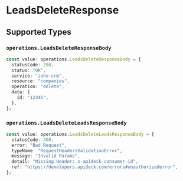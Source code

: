 # LeadsDeleteResponse


## Supported Types

### `operations.LeadsDeleteResponseBody`

```typescript
const value: operations.LeadsDeleteResponseBody = {
  statusCode: 200,
  status: "OK",
  service: "zoho-crm",
  resource: "companies",
  operation: "delete",
  data: {
    id: "12345",
  },
};
```

### `operations.LeadsDeleteLeadsResponseBody`

```typescript
const value: operations.LeadsDeleteLeadsResponseBody = {
  statusCode: 400,
  error: "Bad Request",
  typeName: "RequestHeadersValidationError",
  message: "Invalid Params",
  detail: "Missing Header: x-apideck-consumer-id",
  ref: "https://developers.apideck.com/errors#unauthorizederror",
};
```


